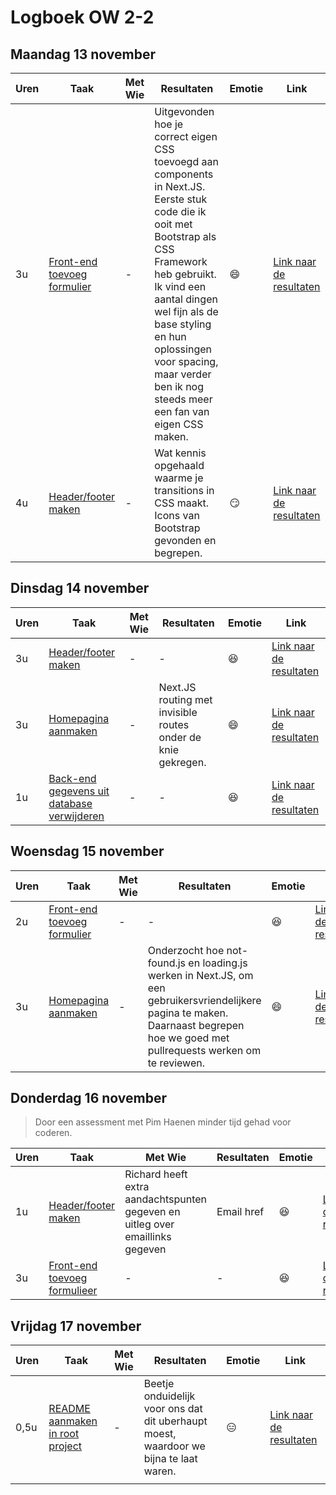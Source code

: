 # Logboek OW 2-2

## Maandag 13 november

| Uren | Taak  | Met Wie | Resultaten | Emotie | Link |
|---|---|---|---|---|---|
| 3u | [Front-end toevoeg formulier](https://github.com/HANICA-DWA/project-sep23-nyala/issues/27) | - | Uitgevonden hoe je correct eigen CSS toevoegd aan components in Next.JS. </br>Eerste stuk code die ik ooit met Bootstrap als CSS Framework heb gebruikt. Ik vind een aantal dingen wel fijn als de base styling en hun oplossingen voor spacing, maar verder ben ik nog steeds meer een fan van eigen CSS maken. | :smile: | [Link naar de resultaten](https://github.com/HANICA-DWA/project-sep23-nyala/commit/1c3c221e035790a264723ca985ab56a0c5c9393b) |
| 4u | [Header/footer maken](https://github.com/HANICA-DWA/project-sep23-nyala/issues/40) | - | Wat kennis opgehaald waarme je transitions in CSS maakt. Icons van Bootstrap gevonden en begrepen. | :smirk: | [Link naar de resultaten](https://github.com/HANICA-DWA/project-sep23-nyala/commit/707cd77c06e392894429e1f55bbcf9e88c125d1c) |


## Dinsdag 14 november

| Uren | Taak  | Met Wie | Resultaten | Emotie | Link |
|---|---|---|---|---|---|
| 3u | [Header/footer maken](https://github.com/link-naar-de-taak) | - | - | :satisfied: |[Link naar de resultaten](https://github.com/HANICA-DWA/project-sep23-nyala/commit/36a1a4cb27dac4b77c5908ee3c1bc66bebf69f8a) |
| 3u | [Homepagina aanmaken](https://github.com/HANICA-DWA/project-sep23-nyala/issues/41) | - | Next.JS routing met invisible routes onder de knie gekregen. | :smile: | [Link naar de resultaten](https://github.com/HANICA-DWA/project-sep23-nyala/commit/bd04915a4102d84487a6595349ccbf9ff3203642) |
| 1u | [Back-end gegevens uit database verwijderen](https://github.com/HANICA-DWA/project-sep23-nyala/issues/28) | - | - | :satisfied: | [Link naar de resultaten](https://github.com/HANICA-DWA/project-sep23-nyala/commit/00b6f19871b519b5e528ce4902ea3ceabb6bc6ad) |

## Woensdag 15 november

| Uren | Taak  | Met Wie | Resultaten | Emotie | Link |
|---|---|---|---|---|---|
| 2u | [Front-end toevoeg formulier](https://github.com/HANICA-DWA/project-sep23-nyala/issues/27) | - | - | :satisfied: | [Link naar de resultaten](https://github.com/HANICA-DWA/project-sep23-nyala/commit/941f018ae37a1734b93f9a202f1c938437ea2001) | 
| 3u | [Homepagina aanmaken](https://github.com/HANICA-DWA/project-sep23-nyala/issues/41) | - | Onderzocht hoe not-found.js en loading.js werken in Next.JS, om een gebruikersvriendelijkere pagina te maken. Daarnaast begrepen hoe we goed met pullrequests werken om te reviewen. | :smile: | [Link naar de resultaten](https://github.com/HANICA-DWA/project-sep23-nyala/commit/55fcc0aa635b5499ddee244f04389362dc329ff1) |

## Donderdag 16 november

> Door een assessment met Pim Haenen minder tijd gehad voor coderen.

| Uren | Taak  | Met Wie | Resultaten | Emotie | Link |
|---|---|---|---|---|---|
| 1u | [Header/footer maken](https://github.com/HANICA-DWA/project-sep23-nyala/issues/40) | Richard heeft extra aandachtspunten gegeven en uitleg over emaillinks gegeven | Email href | :satisfied: | [Link naar de resultaten](https://github.com/HANICA-DWA/project-sep23-nyala/commit/499f625e712f2951c2a71cbc4e2696c124e5b415) |
| 3u | [Front-end toevoeg formulieer](https://github.com/HANICA-DWA/project-sep23-nyala/issues/27) | - | - | :satisfied: | [Link naar de resultaten](https://github.com/HANICA-DWA/project-sep23-nyala/commit/cb2f995f086d4357460c1555f463f7251c4630d4) |

## Vrijdag 17 november

| Uren | Taak  | Met Wie | Resultaten | Emotie | Link |
|---|---|---|---|---|---|
| 0,5u | [README aanmaken in root project](https://github.com/HANICA-DWA/project-sep23-nyala/issues/13) | - | Beetje onduidelijk voor ons dat dit uberhaupt moest, waardoor we bijna te laat waren.  | :expressionless: | [Link naar de resultaten](https://github.com/HANICA-DWA/project-sep23-nyala/commit/c240e791f3768362a6761d6120555f1a855e34ca) |
| | | | | | |
